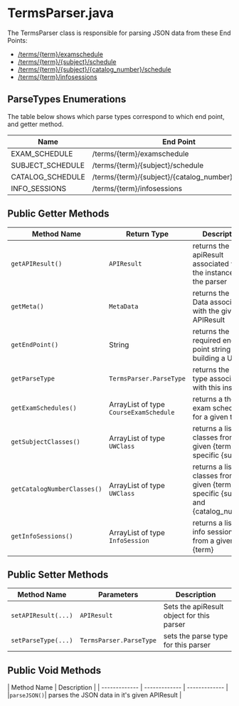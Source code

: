 # TermsParser.java
The TermsParser class is responsible for parsing JSON data from these End Points:
* [/terms/{term}/examschedule](https://github.com/uWaterloo/api-documentation/blob/master/v2/terms/term_examschedule.md)
* [/terms/{term}/{subject}/schedule](https://github.com/uWaterloo/api-documentation/blob/master/v2/terms/term_subject_schedule.md)
* [/terms/{term}/{subject}/{catalog_number}/schedule](https://github.com/uWaterloo/api-documentation/blob/master/v2/terms/term_subject_catalog_number_schedule.md)
* [/terms/{term}/infosessions](https://github.com/uWaterloo/api-documentation/blob/master/v2/terms/term_infosessions.md)

## ParseTypes Enumerations
The table below shows which parse types correspond to which end point, and getter method.

| Name  | End Point | Getter Method(s) |
| ------------- | ------------- |------------- |
| EXAM_SCHEDULE  | /terms/{term}/examschedule  | getExamSchedules()|
| SUBJECT_SCHEDULE  | /terms/{term}/{subject}/schedule  | getSubjectClasses()|
| CATALOG_SCHEDULE  | /terms/{term}/{subject}/{catalog_number}/schedule  | getCatalogNumberClasses()|
| INFO_SESSIONS  | /terms/{term}/infosessions  | getInfoSessions()|

## Public Getter Methods
| Method Name  | Return Type | Description |
| ------------- | ------------- | ------------- |
|`getAPIResult()`|`APIResult`|returns the apiResult associated with the instance of the parser|
|`getMeta()`|`MetaData`|returns the Meta Data associated with the given APIResult|
|`getEndPoint()`|String|returns the required end point string for building a URL|
|`getParseType`|`TermsParser.ParseType`|returns the parse type associated with this instance|
|`getExamSchedules()`|ArrayList of type `CourseExamSchedule`|returns a the exam schedule for a given term|
|`getSubjectClasses()`|ArrayList of type `UWClass`|returns a list of classes from a given {term} for a specific {subject}|
|`getCatalogNumberClasses()`|ArrayList of type `UWClass`|returns a list of classes from a given {term} for a specific {subject} and {catalog_number}|
|`getInfoSessions()`|ArrayList of type `InfoSession`|returns a list of info sessions from a given {term}|

## Public Setter Methods
| Method Name  | Parameters | Description |
| ------------- | ------------- | ------------- |
|`setAPIResult(...)`| `APIResult` |Sets the apiResult object for this parser|
|`setParseType(...)`| `TermsParser.ParseType` | sets the parse type for this parser |

## Public Void Methods
| Method Name  | Description |
| ------------- | ------------- | ------------- |
|`parseJSON()`| parses the JSON data in it's given APIResult |

